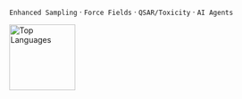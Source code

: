 `Enhanced Sampling` · `Force Fields` · `QSAR/Toxicity` · `AI Agents`

<img height="118" src="https://github-readme-stats.vercel.app/api/top-langs/?username=PhelanShao&layout=compact&hide_title=true&theme=tokyonight&hide_border=true&langs_count=6&hide=html,css" alt="Top Languages" />
